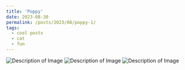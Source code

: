 ```yaml
---
title: 'Poppy'
date: 2023-08-30
permalink: /posts/2023/08/poppy-1/
tags:
  - cool posts
  - cat
  - fun
---
```

<img src="https://github.com/hsong06/hsong06.github.io/tree/master/images/poppy1.jpg" alt="Description of Image">
<img src="https://github.com/hsong06/hsong06.github.io/tree/master/images/poppy2.jpg" alt="Description of Image">
<img src="https://github.com/hsong06/hsong06.github.io/tree/master/images/poppy3.jpg" alt="Description of Image">

